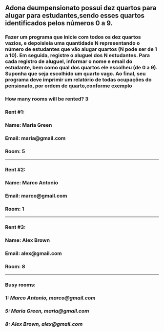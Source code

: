 ##  Adona deumpensionato possui dez quartos para alugar para estudantes,sendo esses quartos identificados pelos números 0 a 9.
### Fazer um programa que inicie com todos os dez quartos vazios, e depoisleia uma quantidade N representando o número de estudantes que vão alugar quartos (N pode ser de 1 a 10). Em seguida, registre o aluguel dos N estudantes. Para cada registro de aluguel, informar o nome e email do estudante, bem como qual dos quartos ele escolheu (de 0 a 9). Suponha que seja escolhido um quarto vago. Ao final, seu programa deve imprimir um relatório de todas ocupações do pensionato, por ordem de quarto,conforme exemplo

### How many rooms will be rented? __3__
### Rent #1:
### Name: __Maria Green__
### Email: __maria@gmail.com__
### Room: __5__
------
### Rent #2:
### Name: __Marco Antonio__
### Email: __marco@gmail.com__
### Room: __1__
------
### Rent #3:
### Name: __Alex Brown__
### Email: __alex@gmail.com__
### Room: __8__
--------
### Busy rooms:
### *__1: Marco Antonio, marco@gmail.com__*
### *__5: Maria Green, maria@gmail.com__*
### *__8: Alex Brown, alex@gmail.com__*
